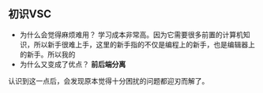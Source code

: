 ## 初识VSC
- 为什么会觉得麻烦难用？
学习成本非常高。因为它需要很多前置的计算机知识，所以新手很难上手，这里的新手指的不仅是编程上的新手，也是编辑器上的新手。所以我的
- 为什么又变成了优点？
**前后端分离**

认识到这一点后，会发现原本觉得十分困扰的问题都迎刃而解了。
